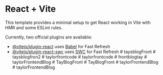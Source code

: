 # React + Vite

This template provides a minimal setup to get React working in Vite with HMR and some ESLint rules.

Currently, two official plugins are available:

- [@vitejs/plugin-react](https://github.com/vitejs/vite-plugin-react/blob/main/packages/plugin-react/README.md) uses [Babel](https://babeljs.io/) for Fast Refresh
- [@vitejs/plugin-react-swc](https://github.com/vitejs/vite-plugin-react-swc) uses [SWC](https://swc.rs/) for Fast Refresh
#   t a y s b l o g F r o n t  
 #   t a y s b l o g f r o n 2  
 #   t a y l o r f r o n t c o d e  
 #   t a y l o r f r o n t c o d e  
 #   f r o n t b l o g t a y  
 #   t a y l o r F r o n t e n d B l o g  
 #   T a y B l o g F r o n t  
 #   T a y B l o g F r o n t  
 #   t a y l o r F r o n t e n d B l o g  
 #   t a y l o r F r o n t e n d B l o g  
 